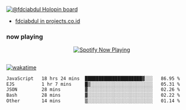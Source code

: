 [![@fdciabdul Holopin board](https://holopin.io/api/user/board?user=fdciabdul)](https://holopin.io/@fdciabdul)

- [fdciabdul in projects.co.id](https://projects.co.id/public/browse_users/view/496e26/fdciabdul)

### now playing 

<p align="center">
  <a href="https://open.spotify.com/user/31ljmyymhthokwewwcd6dsdmvprm" target="_blank"><img src="https://novatorem-psi-rosy.vercel.app/api/spotify" alt="Spotify Now Playing"/></a>
</p>

##

[![wakatime](https://wakatime.com/badge/user/87646243-158a-4241-a3cb-668e1fa2dbb8.svg)](https://wakatime.com/@87646243-158a-4241-a3cb-668e1fa2dbb8)
<!--START_SECTION:waka-->

```txt
JavaScript   18 hrs 24 mins  █████████████████████▓░░░   86.95 %
EJS          1 hr 7 mins     █▒░░░░░░░░░░░░░░░░░░░░░░░   05.31 %
JSON         28 mins         ▓░░░░░░░░░░░░░░░░░░░░░░░░   02.26 %
Bash         28 mins         ▓░░░░░░░░░░░░░░░░░░░░░░░░   02.22 %
Other        14 mins         ▒░░░░░░░░░░░░░░░░░░░░░░░░   01.14 %
```

<!--END_SECTION:waka-->
